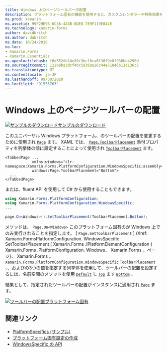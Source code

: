 ```yaml
---
title: Windows 上のページツールバーの配置
description: プラットフォーム固有の機能を使用すると、カスタムレンダラーや特殊効果を実装することなく、特定のプラットフォームでのみ使用できる機能を使用できます。 この記事では、ページ上のツールバーの配置を変更する Windows プラットフォーム固有のを使用する方法について説明します。
ms.prod: xamarin
ms.assetid: 99F29E95-0C36-4A3B-BDE8-7E9F119E844E
ms.technology: xamarin-forms
author: davidbritch
ms.author: dabritch
ms.date: 10/24/2018
no-loc:
- Xamarin.Forms
- Xamarin.Essentials
ms.openlocfilehash: f0d552db24e89c3bc10ca6f38f9e8f936bd4290d
ms.sourcegitcommit: 122b8ba3dcf4bc59368a16c44e71846b11c136c5
ms.translationtype: MT
ms.contentlocale: ja-JP
ms.lasthandoff: 09/30/2020
ms.locfileid: "91555763"
---
```

# <a name="page-toolbar-placement-on-windows"></a>Windows 上のページツールバーの配置

[![サンプルのダウンロード](~/media/shared/download.png)サンプルのダウンロード](https://docs.microsoft.com/samples/xamarin/xamarin-forms-samples/userinterface-platformspecifics)

このユニバーサル Windows プラットフォーム、のツールバーの配置を変更するために使用され [`Page`](xref:Xamarin.Forms.Page) ます。 XAML では、 [`Page.ToolbarPlacement`](xref:Xamarin.Forms.PlatformConfiguration.WindowsSpecific.Page.ToolbarPlacementProperty) 添付プロパティを列挙体の値に設定することによって使用され [`ToolbarPlacement`](xref:Xamarin.Forms.PlatformConfiguration.WindowsSpecific.ToolbarPlacement) ます。

```xaml
<TabbedPage ...
            xmlns:windows="clr-namespace:Xamarin.Forms.PlatformConfiguration.WindowsSpecific;assembly=Xamarin.Forms.Core"
            windows:Page.ToolbarPlacement="Bottom">
  ...
</TabbedPage>
```

または、fluent API を使用して C# から使用することもできます。

```csharp
using Xamarin.Forms.PlatformConfiguration;
using Xamarin.Forms.PlatformConfiguration.WindowsSpecific;
...

page.On<Windows>().SetToolbarPlacement(ToolbarPlacement.Bottom);
```

メソッドは、 `Page.On<Windows>` このプラットフォーム固有のが Windows 上でのみ実行されることを指定します。 [ `Page.SetToolbarPlacement` ] (Xref: Xamarin.FormsPlatformConfiguration. WindowsSpecific SetToolbarPlacement ( Xamarin.Forms .IPlatformElementConfiguration { Xamarin.Forms .PlatformConfiguration. Windows、 Xamarin.Forms 。ページ}、 Xamarin.Forms 。 [`Xamarin.Forms.PlatformConfiguration.WindowsSpecific`](xref:Xamarin.Forms.PlatformConfiguration.WindowsSpecific) [`ToolbarPlacement`](xref:Xamarin.Forms.PlatformConfiguration.WindowsSpecific.ToolbarPlacement) 、、およびの3つの値を指定する列挙体を使用して、ツールバーの配置を設定するには、名前空間のメソッドを使用 [`Default`](xref:Xamarin.Forms.PlatformConfiguration.WindowsSpecific.ToolbarPlacement.Default) し [`Top`](xref:Xamarin.Forms.PlatformConfiguration.WindowsSpecific.ToolbarPlacement.Top) ます [`Bottom`](xref:Xamarin.Forms.PlatformConfiguration.WindowsSpecific.ToolbarPlacement.Bottom) 。

結果として、指定されたツールバーの配置がインスタンスに適用され [`Page`](xref:Xamarin.Forms.Page) ます。

[![ツールバーの配置プラットフォーム固有](page-toolbar-placement-images/toolbar-placement.png)](page-toolbar-placement-images/toolbar-placement-large.png#lightbox "ツールバーの配置プラットフォーム固有")

## <a name="related-links"></a>関連リンク

- [PlatformSpecifics (サンプル)](/samples/xamarin/xamarin-forms-samples/userinterface-platformspecifics)
- [プラットフォーム固有設定の作成](~/xamarin-forms/platform/platform-specifics/index.md#creating-platform-specifics)
- [WindowsSpecific の API](xref:Xamarin.Forms.PlatformConfiguration.WindowsSpecific)